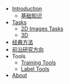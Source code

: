 - [Introduction]()
  - [基础知识](/basic)
- [Tasks](/tasks_brief)
  - [2D Images Tasks](/2dimage)
  - [3D](/3d)
- [经典方法](/classic)
- [前沿研究方向](/research)
- Tools
  - [Training Tools](/training)
  - [Label Tools](/label)
- [About](/about.md)


